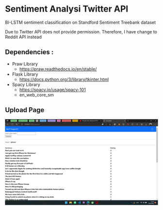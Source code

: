 # Sentiment Analysi Twitter API
BI-LSTM sentiment classification on Standford Sentiment Treebank dataset

Due to Twitter API does not provide permission. Therefore, I have change to Reddit API instead

## Dependencies :
- Praw Library
    - https://praw.readthedocs.io/en/stable/
- Flask Library
    - https://docs.python.org/3/library/tkinter.html
- Spacy Library
    - https://spacy.io/usage/spacy-101
    - en_web_core_sm 

## Upload Page
<img src = "./figures/01 - Classification.jpg" width=800>


## 